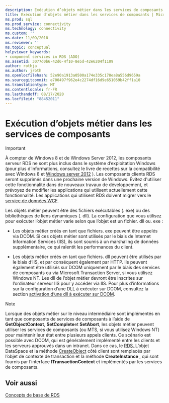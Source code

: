 ```yaml
---
description: Exécution d’objets métier dans les services de composants
title: Exécution d’objets métier dans les services de composants | Microsoft Docs
ms.prod: sql
ms.prod_service: connectivity
ms.technology: connectivity
ms.custom: ''
ms.date: 11/09/2018
ms.reviewer: ''
ms.topic: conceptual
helpviewer_keywords:
- component services in RDS [ADO]
ms.assetid: 3077d0b6-42d6-4f10-8e5d-42e6204f1109
author: rothja
ms.author: jroth
ms.openlocfilehash: 52e90a1913a0500a174e335c178ea8a556d9659a
ms.sourcegitcommit: e700497f962e4c2274df16d9e651059b42ff1a10
ms.translationtype: MT
ms.contentlocale: fr-FR
ms.lasthandoff: 08/17/2020
ms.locfileid: "88452011"
---
```

# <a name="running-business-objects-in-component-services"></a>Exécution d’objets métier dans les services de composants
> [!IMPORTANT]
>  À compter de Windows 8 et de Windows Server 2012, les composants serveur RDS ne sont plus inclus dans le système d’exploitation Windows (pour plus d’informations, consultez le livre de recettes sur la compatibilité avec Windows 8 et [Windows server 2012](https://www.microsoft.com/download/details.aspx?id=27416) ). Les composants clients RDS seront supprimés dans une prochaine version de Windows. Évitez d'utiliser cette fonctionnalité dans de nouveaux travaux de développement, et prévoyez de modifier les applications qui utilisent actuellement cette fonctionnalité. Les applications qui utilisent RDS doivent migrer vers le [service de données WCF](https://go.microsoft.com/fwlink/?LinkId=199565).  
  
 Les objets métier peuvent être des fichiers exécutables (. exe) ou des bibliothèques de liens dynamiques (. dll). La configuration que vous utilisez pour exécuter l’objet métier varie selon que l’objet est un fichier. dll ou. exe :  
  
-   Les objets métier créés en tant que fichiers. exe peuvent être appelés via DCOM. Si ces objets métier sont utilisés par le biais de Internet Information Services (IIS), ils sont soumis à un marshaling de données supplémentaire, ce qui ralentit les performances du client.  
  
-   Les objets métier créés en tant que fichiers. dll peuvent être utilisés par le biais d’IIS, et par conséquent également par HTTP. Ils peuvent également être utilisés sur DCOM uniquement par le biais des services de composants ou via Microsoft Transaction Server, si vous utilisez Windows NT. Les dll de l’objet métier devront être inscrites sur l’ordinateur serveur IIS pour y accéder via IIS. Pour plus d’informations sur la configuration d’une DLL à exécuter sur DCOM, consultez la section [activation d’une dll à exécuter sur DCOM](../../../ado/guide/remote-data-service/enabling-a-dll-to-run-on-dcom.md).  
  
> [!NOTE]
>  Lorsque des objets métier sur le niveau intermédiaire sont implémentés en tant que composants de services de composants à l’aide de **GetObjectContext**, **SetComplete**et **SetAbort**, les objets métier peuvent utiliser les services de composants (ou MTS, si vous utilisez Windows NT) pour maintenir leur état entre plusieurs appels clients. Ce scénario est possible avec DCOM, qui est généralement implémenté entre les clients et les serveurs approuvés dans un intranet. Dans ce cas, le [RDS. ](../../../ado/reference/rds-api/dataspace-object-rds.md) L’objet DataSpace et la méthode [CreateObject](../../../ado/reference/rds-api/createobject-method-rds.md) côté client sont remplacés par l’objet de contexte de transaction et la méthode **CreateInstance** , qui sont fournis par l’interface **ITransactionContext** et implémentés par les services de composants.  
  
## <a name="see-also"></a>Voir aussi  
 [Concepts de base de RDS](../../../ado/guide/remote-data-service/rds-fundamentals.md)


